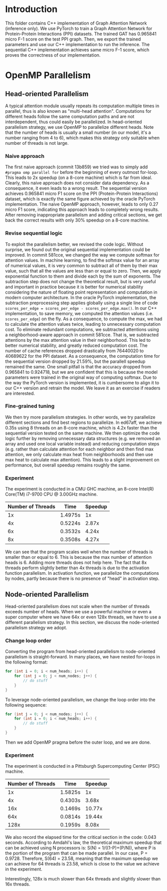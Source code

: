 # Introduction

This folder contains C++ implementation of Graph Attention
Network (inference only). We use PyTorch to train a Graph
Attention Network for Protein-Protein Interactions (PPI) datasets.
The trained GAT has 0.965841 micro F-1 score on the test PPI graph.
Then, we export the trained parameters and use our C++ implementation
to run the inference. The sequential C++ implementation achieves same micro
F-1 score, which proves the correctness of our implementation.

# OpenMP Parallelism

## Head-oriented Parallelism

A typical attention module usually repeats its computation multiple times in parallel,
thus is also known as "multi-head attention". Computations for different heads
follow the same computation paths and are not interdependent, thus could easily be parallelized.
In head-oriented parallelism strategy, we use OpenMP to parallelize different heads. Note that the
number of heads is usually a small number (in our model, it's a number ranging from
4 to 6), which makes this strategy only suitable when number of threads is not large.

### Naive approach
The first naive approach (commit 13b859) we tried was to simply add
`#pragma omp parallel for` before the beginning of every outmost
for-loop. This leads to 2x speedup (on a 8-core machine) which is far from ideal. Clearly,
this naive approach does not consider data dependency. As a consequence,
it even leads to a wrong result. The sequential version achieves 0.965841
micro F1 score on the PPI (Protein-Protein Interactions) dataset, which
is exactly the same figure achieved by the oracle PyTorch implementation.
The naive OpenMP approach, however, leads to only 0.27 micro F1 score,
indicating this approach leads to completely wrong results. After removing
inappropriate parallelism and adding critical sections, we get back the correct
results with only 30% speedup on a 8-core machine.

### Revise sequential logic
To exploit the parallelism better, we revised the code logic. Without surprise, we found out the
original sequential implementation could be improved. In commit 581cce, we changed
the way we compute softmax for attention values. In machine learning, to find the softmax value for
an array of numerical values, it is very common to subtract all of them by their
max value, such that all the values are less than or equal to zero. Then, we apply
exponential function to them and divide each by the sum of exponents. The subtraction
step does not change the theoretical result, but is very useful and important in
practice because it is better for numerical stability considering the nature of
floating point representation and computation in modern computer architecture. In
the oracle PyTorch implementation, the subtraction preprocessing step applies globally
using a single line of code `scores_per_edge = scores_per_edge - scores_per_edge.max()`.
In our C++ implementation, to save memory, we computed the attention values
(i.e. `scores_per_edge`) on the fly. As a consequence, to compute the max, we had
to calculate the attention values twice, leading to unnecessary computation cost.
To eliminate redundant computations, we subtracted attentions using a neighborhood-aware
approach in commit 581cce. That is, we subtracted attentions by the max attention value in their
neighborhood. This led to better numerical stability, and greatly reduced computation
cost. The number of cache references dropped drastically from 76440020 to 40689622
for the PPI dataset. As a consequence, the computation time for the sequential
version dropped by 21.59%, but the parallell speedup remained the same. One small
pitfall is that the accuracy dropped from 0.965841 to 0.924718, but we are confident
that this is because the model parameters were trained in the original way of computing
softmax. Due to the way the PyTorch version is implemented, it is cumbersome to align
it to our C++ version and retrain the model. We leave it as an exercise if readers
are interested.

### Fine-grained tuning
We then try more parallelism strategies. In other words, we try parallelize different
sections and find best regions to parallelize. In ed67aff, we achieve 0.35s using
8 threads on an 8-core machine, which is 4.2x faster than the sequential version
tested on the same machine. We then optimize the code logic further by removing
unnecessary data structures (e.g. we removed an array and used one local variable
instead) and reducing computation steps (e.g. rather than calculate attention for
each neighbor and then find max attention, we only calculate max heat from neighborhoods
and then use max heat to calculate max attention). This leads to a slight improvement
on performance, but overall speedup remains roughly the same.

### Experiment

The experiment is conducted in a CMU GHC machine, an 8-core Intel(R) Core(TM) i7-9700 CPU @ 3.00GHz
machine.

| Number of Threads | Time    | Speedup |
|-------------------|---------|---------|
| 1x                | 1.4975s | 1x      |
| 4x                | 0.5224s | 2.87x   |
| 6x                | 0.3532s | 4.24x   |
| 8x                | 0.3508s | 4.27x   |

We can see that the program scales well when the number of threads is smaller than
or equal to 6. This is because the max number of attention heads is 6. Adding more
threads does not help here. The fact that 8x threads perform slightly better than 4x
threads is due to the activation function parallelism. In activation function, we
parallelize the computations by nodes, partly because there is no presence of "head"
in activation step.


## Node-oriented Parallelism

Head-oriented parallelism does not scale when the number of threads exceeds number
of heads. When we use a powerful machine or even a super computer where we have
64x or even 128x threads, we have to use a different parallelism strategy. In this
section, we discuss the node-oriented parallelism strategy we adopt.

### Change loop order

Converting the program from head-oriented parallelism to node-oriented parallelism
is straight-forward. In many places, we have nested for-loops in the following format:

```cpp
for (int i = 0; i < num_heads; i++) {
    for (int j = 0; j < num_nodes; j++) {
        // do stuff
    }
}    
```

To leverage node-oriented parallelism, we change the loop order into the following
sequence:

```cpp
for (int j = 0; j < num_nodes; j++) {
    for (int i = 0; i < num_heads; i++) {
        // do stuff
    }
}    
```

Then we add OpenMP pragma before the outer loop, and we are done.

### Experiment

The experiment is conducted in a Pittsburgh Supercomputing Center (PSC) machine.

| Number of Threads | Time    | Speedup |
|-------------------|---------|---------|
| 1x                | 1.5825s | 1x      |
| 4x                | 0.4303s | 3.68x   |
| 16x               | 0.1469s | 10.77x  |
| 64x               | 0.0814s | 19.44x  |
| 128x              | 0.1959s | 8.08x   |

We also record the elapsed time for the critical section in the code: 0.043 seconds.
According to Amdahl's law, the theoretical maximum speedup that can be achieved
using N processors is: S(N) = 1/((1-P)+(P/N)), where P is the portion of the program
that can be made parallel. In our case, P = 0.9728. Therefore, S(64) = 23.58, meaning
that the maximum speedup we can achieve for 64 threads is 23.58, which is close
to the value we achieve in the experiment.

Interestingly, 128x is much slower than 64x threads and slightly slower than 16x threads.